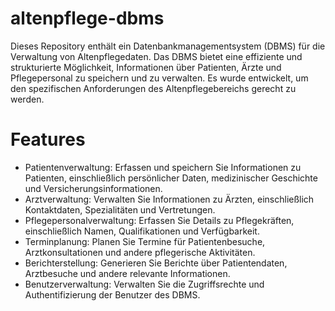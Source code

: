 # altenpflege-dbms
Dieses Repository enthält ein Datenbankmanagementsystem (DBMS) für die Verwaltung von Altenpflegedaten. Das DBMS bietet eine effiziente und strukturierte Möglichkeit, Informationen über Patienten, Ärzte und Pflegepersonal zu speichern und zu verwalten. Es wurde entwickelt, um den spezifischen Anforderungen des Altenpflegebereichs gerecht zu werden.


# Features
- Patientenverwaltung: Erfassen und speichern Sie Informationen zu Patienten, einschließlich persönlicher Daten, medizinischer Geschichte und Versicherungsinformationen.
- Arztverwaltung: Verwalten Sie Informationen zu Ärzten, einschließlich Kontaktdaten, Spezialitäten und Vertretungen.
- Pflegepersonalverwaltung: Erfassen Sie Details zu Pflegekräften, einschließlich Namen, Qualifikationen und Verfügbarkeit.
- Terminplanung: Planen Sie Termine für Patientenbesuche, Arztkonsultationen und andere pflegerische Aktivitäten.
- Berichterstellung: Generieren Sie Berichte über Patientendaten, Arztbesuche und andere relevante Informationen.
- Benutzerverwaltung: Verwalten Sie die Zugriffsrechte und Authentifizierung der Benutzer des DBMS.



